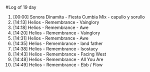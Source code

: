 #Log of 19 day

1. [00:00] Sonora Dinamita - Fiesta Cumbia Mix - capullo y sorullo
1. [14:13] Helios - Remembrance - Vainglory
1. [14:18] Helios - Remembrance - Awe
1. [14:20] Helios - Remembrance - Vainglory
1. [14:31] Helios - Remembrance - Awe
1. [14:35] Helios - Remembrance - land father
1. [14:38] Helios - Remembrance - Isostacy
1. [14:43] Helios - Remembrance - Facing West
1. [14:48] Helios - Remembrance - All You Are
1. [14:49] Helios - Remembrance - Ebb / Flow
